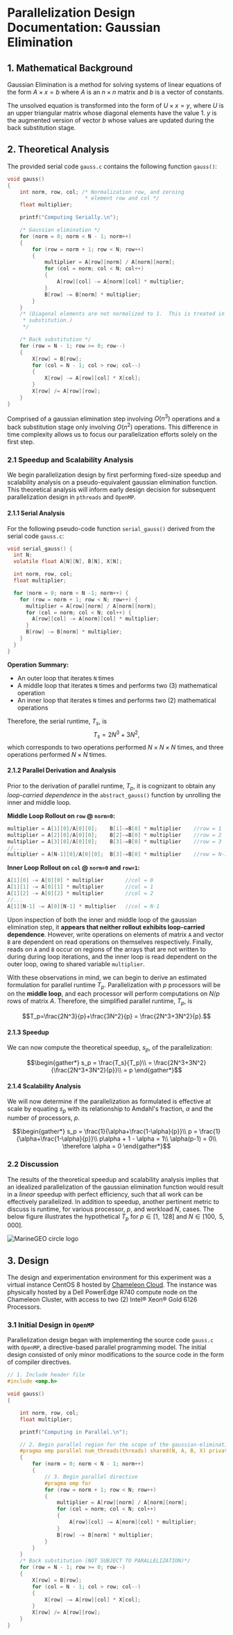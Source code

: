 # Parallelization Design Documentation: Gaussian Elimination 

## 1. Mathematical Background
Gaussian Elimination is a method for solving systems of linear equations of the form $A\times x=b$ where $A$ is an $n\times n$ matrix and $b$ is a vector of constants.

The unsolved equation is transformed into the form of $U\times x=y$, where $U$ is an upper triangular matrix whose diagonal elements have the value 1. $y$ is the augmented version of vector $b$ whose values are updated during the back substitution stage.

## 2. Theoretical Analysis
The provided serial code `gauss.c` contains the following function `gauss()`: 

```c
void gauss()
{
    int norm, row, col; /* Normalization row, and zeroing
                         * element row and col */
    float multiplier;

    printf("Computing Serially.\n");

    /* Gaussian elimination */
    for (norm = 0; norm < N - 1; norm++)
    {
        for (row = norm + 1; row < N; row++)
        {
            multiplier = A[row][norm] / A[norm][norm];
            for (col = norm; col < N; col++)
            {
                A[row][col] -= A[norm][col] * multiplier;
            }
            B[row] -= B[norm] * multiplier;
        }
    }
    /* (Diagonal elements are not normalized to 1.  This is treated in back
     * substitution.)
     */

    /* Back substitution */
    for (row = N - 1; row >= 0; row--)
    {
        X[row] = B[row];
        for (col = N - 1; col > row; col--)
        {
            X[row] -= A[row][col] * X[col];
        }
        X[row] /= A[row][row];
    }
}
```
Comprised of a gaussian elimination step involving $O(n^3)$ operations and a back substitution stage only involving $O(n^2)$ operations. This difference in time complexity allows us to focus our parallelization efforts solely on the first step.

### 2.1 Speedup and Scalability Analysis
We begin parallelization design by first performing fixed-size speedup and scalability analysis on a pseudo-equivalent gaussian elimination function. This theoretical analysis will inform early design decision for subsequent parallelization design in `pthreads` and `OpenMP`.

#### 2.1.1 Serial Analysis
For the following pseudo-code function `serial_gauss()` derived from the serial code `gauss.c`:

```c
void serial_gauss() {
  int N;
  volatile float A[N][N], B[N], X[N]; 

  int norm, row, col;
  float multiplier;

  for (norm = 0; norm < N -1; norm++) {
    for (row = norm + 1; row < N; row++) {
      multiplier = A[row][norm] / A[norm][norm];
      for (col = norm; col < N; col++) {
        A[row][col] -= A[norm][col] * multiplier;
      }
      B[row] -= B[norm] * multiplier;
    }
  }
}
```
**Operation Summary:**
- An outer loop that iterates `N` times
- A middle loop that iterates `N` times and performs two (3) mathematical operation
- An inner loop that iterates `N` times and performs two (2) mathematical operations

Therefore, the serial runtime, $T_s$, is $$T_s=2N^3+3N^2,$$ which corresponds to two operations performed $N\times N\times N$ times, and three operations performed $N\times N$ times.

#### 2.1.2 Parallel Derivation and Analysis
Prior to the derivation of parallel runtime, $T_p$, it is cognizant to obtain any *loop-carried dependence* in the `abstract_gauss()` function by unrolling the inner and middle loop.

**Middle Loop Rollout on `row` @ `norm=0`:**
```c
multiplier = A[1][0]/A[0][0];    B[1]-=B[0] * multiplier    //row = 1
multiplier = A[2][0]/A[0][0];    B[2]-=B[0] * multiplier    //row = 2
multiplier = A[3][0]/A[0][0];    B[3]-=B[0] * multiplier    //row = 3
//...
multiplier = A[N-1][0]/A[0][0];  B[3]-=B[0] * multiplier    //row = N-1
```
**Inner Loop Rollout on `col` @ `norm=0` and `row=1`:**
```c
A[1][0] -= A[0][0] * multiplier       //col = 0
A[1][1] -= A[0][1] * multiplier       //col = 1
A[1][2] -= A[0][2] * multiplier       //col = 2
//...
A[1][N-1] -= A[0][N-1] * multiplier   //col = N-1 
```
Upon inspection of both the inner and middle loop of the gaussian elimination step, it **appears that neither rollout exhibits loop-carried dependence**. However, write operations on elements of matrix `A` and vector `B` are dependent on read operations on themselves respectively. Finally, reads on `A` and `B` occur on regions of the arrays that are not written to during during loop iterations, and the inner loop is read dependent on the outer loop, owing to shared variable `multiplier`.

With these observations in mind, we can begin to derive an estimated formulation for parallel runtime $T_p$. Parallelization with $p$ processors will be on the **middle loop**, and each processor will perform computations on $N/p$ rows of matrix $A$. Therefore, the simplified parallel runtime, $T_p$, is

$$T_p=\frac{2N^3}{p}+\frac{3N^2}{p} = \frac{2N^3+3N^2}{p}.$$

#### 2.1.3 Speedup
We can now compute the theoretical speedup, $s_p$, of the parallelization:
```math
\begin{gather*}
  s_p = \frac{T_s}{T_p}\\
  = \frac{2N^3+3N^2}{\frac{2N^3+3N^2}{p}}\\
  = p
\end{gather*}
```
#### 2.1.4 Scalability Analysis
We will now determine if the parallelization as formulated is effective at scale by equating $s_p$ with its relationship to Amdahl's fraction, $\alpha$ and the number of processors, $p$.
```math
\begin{gather*}
  s_p = \frac{1}{\alpha+\frac{1-\alpha}{p}}\\
  p = \frac{1}{\alpha+\frac{1-\alpha}{p}}\\
  p\alpha + 1 - \alpha = 1\\
  \alpha(p-1) = 0\\
  \therefore \alpha = 0
\end{gather*}
```
### 2.2 Discussion
The results of the theoretical speedup and scalability analysis implies that an idealized parallelization of the gaussian elimination function would result in a *linear* speedup with perfect efficiency, such that all work can be effectively parallelized. In addition to speedup, another pertinent metric to discuss is runtime, for various processor, $p$, and workload $N$, cases. The below figure illustrates the hypothetical $T_p$ for $p\in [1,\text{ }128]$ and $N\in[100,\text{ }5{,}000]$.

<img src="/gaussian-elimination/analysis/figures/experiment1.png" alt="MarineGEO circle logo"/>

## 3. Design
The design and experimentation environment for this experiment was a virtual instance CentOS 8 hosted by [Chameleon Cloud](https://www.chameleoncloud.org/). The instance was physically hosted by a Dell PowerEdge R740 compute node on the Chameleon Cluster, with access to two (2) Intel® Xeon® Gold 6126 Processors.

### 3.1 Initial Design in `OpenMP`
Parallelization design began with implementing the source code `gauss.c` with `OpenMP`, a directive-based parallel programming model. The initial design consisted of only minor modifications to the source code in the form of compiler directives.
```c
// 1. Include header file
#include <omp.h>

void gauss()
{

    int norm, row, col; 
    float multiplier;

    printf("Computing in Parallel.\n");

    // 2. Begin parallel region for the scope of the gaussian-elimination step
    #pragma omp parallel num_threads(threads) shared(N, A, B, X) private(norm, row, col, multiplier)
    {
        for (norm = 0; norm < N - 1; norm++)
        {
            // 3. Begin parallel directive
            #pragma omp for
            for (row = norm + 1; row < N; row++)
            {
                multiplier = A[row][norm] / A[norm][norm];
                for (col = norm; col < N; col++)
                {
                    A[row][col] -= A[norm][col] * multiplier;
                }
                B[row] -= B[norm] * multiplier;
            }
        }
    }
    /* Back substitution (NOT SUBJECT TO PARALLELIZATION)*/
    for (row = N - 1; row >= 0; row--)
    {
        X[row] = B[row];
        for (col = N - 1; col > row; col--)
        {
            X[row] -= A[row][col] * X[col];
        }
        X[row] /= A[row][row];
    }
}
```